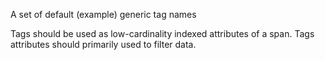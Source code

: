 
A set of default (example) generic tag names

Tags should be used as low-cardinality indexed attributes of a span.
Tags attributes should primarily used to filter data.
